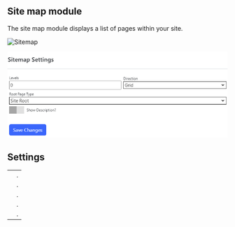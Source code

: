 ## Site map module
The site map module displays a list of pages within your site.

![Sitemap](Sitemap.png)




![Settings](Sitemap-Settings.png)

## Settings
|                     |                                                                                      |
|---------------------|--------------------------------------------------------------------------------------|
|                     | . |
|                     | . |
|                     | . |
|                     | . |
|                     | . |
